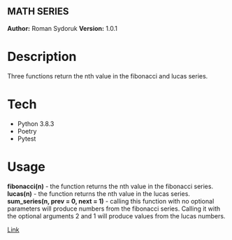 ## MATH SERIES

**Author:** Roman Sydoruk **Version:** 1.0.1

# Description

Three functions return the nth value in the fibonacci and lucas series.

# Tech

* Python 3.8.3
* Poetry
* Pytest

# Usage 
**fibonacci(n)** - the function returns the nth value in the fibonacci series.\
**lucas(n)** - the function returns the nth value in the lucas series.\
**sum_series(n, prev = 0, next = 1)** - calling this function with no optional parameters will produce numbers from the fibonacci series. Calling it with the optional arguments 2 and 1 will produce values from the lucas numbers.

[Link](https://github.com/sydoruk89/math_series)